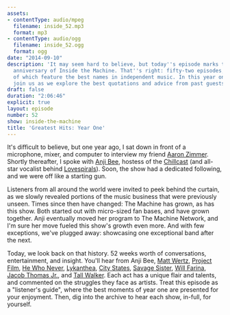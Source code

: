 ```yaml
---
assets:
- contentType: audio/mpeg
  filename: inside_52.mp3
  format: mp3
- contentType: audio/ogg
  filename: inside_52.ogg
  format: ogg
date: "2014-09-10"
description: 'It may seem hard to believe, but today''s episode marks the one year
  anniversary of Inside the Machine. That''s right: fifty-two episodes, fifty-one
  of which feature the best names in independent music. In this year one retrospective,
  join us as we explore the best quotations and advice from past guests.'
draft: false
duration: "2:06:46"
explicit: true
layout: episode
number: 52
show: inside-the-machine
title: 'Greatest Hits: Year One'
---
```

It's difficult to believe, but one year ago, I sat down in front of a microphone, mixer, and computer to interview my friend [Aaron Zimmer](/programs/inside-the-machine/1). Shortly thereafter, I spoke with [Anji Bee](/programs/inside-the-machine/2), hostess of the [Chillcast](http://anjibee.com) (and all-star vocalist behind [Lovespirals](http://lovespirals.com)). Soon, the show had a dedicated following, and we were off like a starting gun.

Listeners from all around the world were invited to peek behind the curtain, as we slowly revealed portions of the music business that were previously unseen. Times since then have changed: The Machine has grown, as has this show. Both started out with micro-sized fan bases, and have grown together. Anji eventually moved her program to The Machine Network, and I'm sure her move fueled this show's growth even more. And with few exceptions, we've plugged away: showcasing one exceptional band after the next.

Today, we look back on that history. 52 weeks worth of conversations, entertainment, and insight. You'll hear from Anji Bee, [Matt Wertz](/programs/inside-the-machine/8), [Project Film](/programs/inside-the-machine/29), [He Who Never](/programs/inside-the-machine/31), [Lykanthea](/programs/inside-the-machine/32), [City States](/programs/inside-the-machine/33), [Savage Sister](/programs/inside-the-machine/38), [Will Farina](/programs/inside-the-machine/43), [Jacob Thomas Jr.](/programs/inside-the-machine/47), and [Tall Walker](/programs/inside-the-machine/49). Each act has a unique flair and talents, and commented on the struggles they face as artists. Treat this episode as a "listener's guide", where the best moments of year one are presented for your enjoyment. Then, dig into the archive to hear each show, in-full, for yourself.